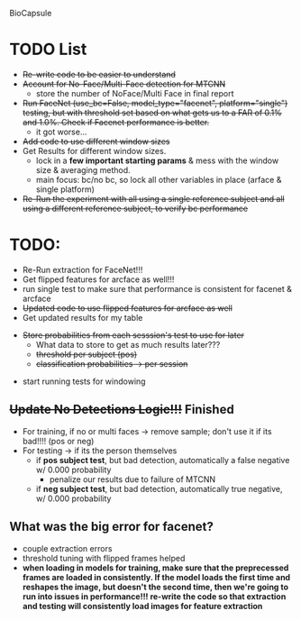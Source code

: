 BioCapsule

# TODO List
* ~~Re-write code to be easier to understand~~
* ~~Account for No-Face/Multi-Face detection for MTCNN~~
    * store the number of NoFace/Multi Face in final report
* ~~Run FaceNet (use_bc=False, model_type="facenet", platform="single") testing, but with threshold set based on what gets us to a FAR of 0.1% and 1.0%. Check if Facenet performance is better.~~
    * it got worse...
* ~~Add code to use different window sizes~~
* Get Results for different window sizes.
    * lock in a **few important starting params** & mess with the window size & averaging method.
    * main focus: bc/no bc, so lock all other variables in place (arface & single platform)
* ~~Re-Run the experiment with all using a single reference subject and all using a different reference subject, to verify bc performance~~


# TODO:
- Re-Run extraction for FaceNet!!!
- Get flipped features for arcface as well!!!
- run single test to make sure that performance is consistent for facenet & arcface
- ~~Updated code to use flipped features for arcface as well~~
- Get updated results for my table
* ~~Store probabilities from each sesssion's test to use for later~~
    * What data to store to get as much results later???
    - ~~threshold per subject (pos)~~
    - ~~classification probabilities -> per session~~
- start running tests for windowing


## ~~Update No Detections Logic!!!~~ Finished
* For training, if no or multi faces -> remove sample; don't use it if its bad!!!! (pos or neg)
* For testing -> if its the person themselves
    - if **pos subject test**, but bad detection, automatically a false negative w/ 0.000 probability
        - penalize our results due to failure of MTCNN
    - if **neg subject test**, but bad detection, automatically true negative, w/ 0.000 probability

## What was the big error for facenet?
- couple extraction errors
- threshold tuning with flipped frames helped
- **when loading in models for training, make sure that the preprecessed frames are loaded  in consistently. If the model loads the first time and reshapes the image, but doesn't the second time, then we're going to run into issues in performance!!! re-write the code so that extraction and testing will consistently load images for feature extraction**